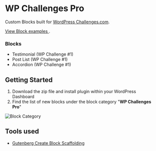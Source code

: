# WP Challenges Pro
Custom Blocks built for [WordPress Challenges.com](https://www.wpchallenges.com/). 

[View Block examples ](https://gutenberg.progressionstudios.com/wp-challenges/). 

### Blocks ###
* Testimonial (WP Challenge #1)
* Post List (WP Challenge #1)
* Accordion (WP Challenge #1)

## Getting Started ##
1. Download the zip file and install plugin within your WordPress Dashboard
2. Find the list of new blocks under the block category "**WP Challenges Pro**"

![Block Category](https://gutenberg.progressionstudios.com/wp-content/uploads/2024/01/challenges-list.jpg)

## Tools used  ##
* [Gutenberg Create Block Scaffolding](https://developer.wordpress.org/block-editor/reference-guides/packages/packages-create-block/)
